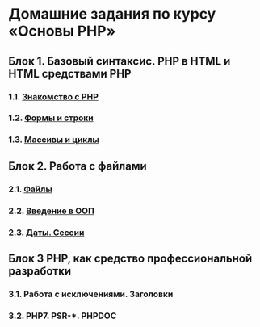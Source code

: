 # Домашние задания по курсу «Основы PHP»

## Блок 1. Базовый синтаксис. PHP в HTML и HTML средствами PHP

### 1.1. [Знакомство с PHP](./1.1-intro-and-branching)

### 1.2. [Формы и строки](./1.2-strings-and-forms)

### 1.3. [Массивы и циклы](./1.3-arrays-and-functions/)

## Блок 2. Работа с файлами

### 2.1. [Файлы](./2.1-files)

### 2.2. [Введение в ООП](./2.2-OOP)

### 2.3. [Даты. Сессии](./2.3-dates-and-sessions/)

## Блок 3 PHP, как средство профессиональной разработки

### 3.1. Работа с исключениями. Заголовки

### 3.2. PHP7. PSR-*. PHPDOC
